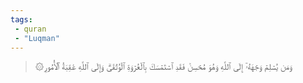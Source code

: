 ```yaml
---
tags: 
 - quran 
 - "Luqman"
---
```


> ۞وَمَن يُسۡلِمۡ وَجۡهَهُۥٓ إِلَى ٱللَّهِ وَهُوَ مُحۡسِنٞ فَقَدِ ٱسۡتَمۡسَكَ بِٱلۡعُرۡوَةِ ٱلۡوُثۡقَىٰۗ وَإِلَى ٱللَّهِ عَٰقِبَةُ ٱلۡأُمُورِ
